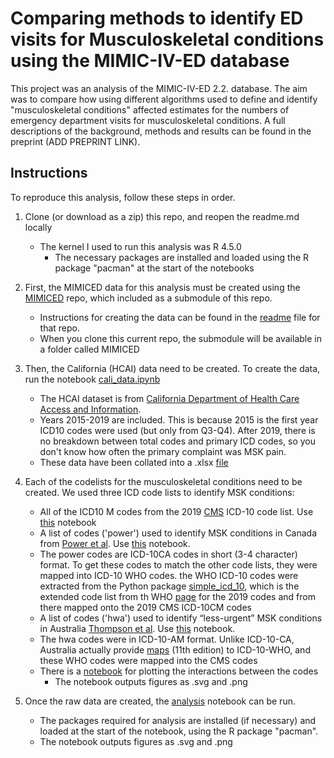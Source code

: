 # Comparing methods to identify ED visits for Musculoskeletal conditions using the MIMIC-IV-ED database

This project was an analysis of the MIMIC-IV-ED 2.2. database. The aim was to compare how using different algorithms used to define and identify "musculoskeletal conditions" affected estimates for the numbers of emergency department visits  for musculoskeletal conditions. A full descriptions of the background, methods and results can be found in the preprint (ADD PREPRINT LINK). 

## Instructions
To reproduce this analysis, follow these steps in order. 
1. Clone (or download as a zip) this repo, and reopen the readme.md locally
    - The kernel I used to run this analysis was R 4.5.0
        - The necessary packages are installed and loaded using the R package "pacman" at the start of the notebooks

2. First, the MIMICED data for this analysis must be created using the [MIMICED](https://github.com/James-G-Wrightson/MIMICED.git) repo, which included  as a submodule of this repo. 
    - Instructions for creating the data can be found in the [readme](https://github.com/James-G-Wrightson/MIMICED/blob/main/README.md) file for that repo.
    - When you clone this current repo, the submodule will be available in a folder called MIMICED

3. Then, the California (HCAI) data need to be created. To create the data, run the notebook [cali_data.ipynb](ANALYSIS/2_cali_data.ipynb)
    - The HCAI dataset is from [California Department of Health Care Access and Information](https://data.chhs.ca.gov/dataset/hospital-emergency-department-diagnosis-procedure-and-external-cause-codes).  
    - Years 2015-2019 are included. This is because 2015 is the first year ICD10 codes were used (but only from Q3-Q4). After 2019, there is no breakdown between total codes and primary ICD codes, so you don't know how often the primary complaint was MSK pain. 
    - These data have been collated into a .xlsx [file](ANALYSIS/california.xlsx) 

4. Each of the codelists for the musculoskeletal conditions need to be created. We used three ICD code lists to identify MSK conditions:
    - All of the ICD10 M codes from the 2019 [CMS](https://www.cms.gov/medicare/coding-billing/icd-10-codes/icd-10-cm-icd-10-pcs-gem-archive#:~:text=2019%20ICD%2D10%20CM%20%26%20PCS%20files) ICD-10 code list. Use [this](ANALYSIS/3i_Mcodes.ipynb) notebook
    - A list of codes ('power') used to identify MSK conditions in Canada from [Power et al](https://pubmed.ncbi.nlm.nih.gov/35365584/). Use [this](ANALYSIS/3ii_power_codes.ipynb) notebook. 
    - The power codes are ICD-10CA codes in short (3-4 character) format. To get these codes to match the other code lists, they were mapped into ICD-10 WHO codes. the WHO ICD-10 codes were extracted from the Python package [simple_icd_10](https://github.com/StefanoTrv/simple_icd_10/releases), which is the extended code list from th WHO [page](https://icd.who.int/browse10/2019/en#) for the 2019 codes and from there mapped onto the 2019 CMS ICD-10CM codes
    - A list of codes ('hwa') used to identify “less-urgent” MSK conditions in Australia [Thompson et al](https://ro.uow.edu.au/ahsri/375/). Use [this](ANALYSIS/3iii_HWA_codes.ipynb) notebook.
    - The hwa codes were in ICD-10-AM format. Unlike ICD-10-CA, Australia actually provide [maps](https://www.ihacpa.gov.au/resources/icd-10-am-and-achi-mapping-tables) (11th edition) to ICD-10-WHO, and these WHO codes were mapped into the CMS codes
    - There is a [notebook](ANALYSIS/3iv_code_plots.ipynb) for plotting the interactions between the codes
        - The notebook outputs figures as .svg and .png

5. Once the raw data are created, the [analysis](ANALYSIS/4_primary_analysis.ipynb) notebook can be run.
    - The packages required for analysis are installed (if necessary) and loaded at the start of the notebook, using the R package "pacman".
    - The notebook outputs figures as .svg and .png

